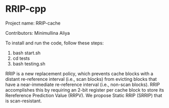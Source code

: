 # RRIP-cpp
Project name: RRIP-cache

Contributors: Minimullina Aliya

To install and run the code, follow these steps: 
1. bash start.sh
2. cd tests
3. bash testing.sh

RRIP is a new replacement policy, which prevents cache blocks with a distant re-reference interval (i.e., scan blocks) from evicting blocks that have a near-immediate re-reference interval (i.e., non-scan blocks). RRIP accomplishes this by requiring an 2-bit register per cache block to store its Rereference Prediction Value (RRPV). We propose Static RRIP (SRRIP) that is scan-resistant.

